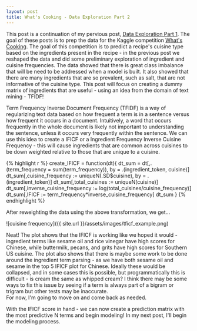 ```yaml
---
layout: post
title: What's Cooking - Data Exploration Part 2
---
```


This post is a continuation of my pervious post, 
[Data Exploration Part 1](https://tbwhite2.github.io/WhatCookin_DataPrep_1/).  The goal of these posts 
is to prep the data for the Kaggle competition [What's Cooking](https://www.kaggle.com/c/whats-cooking-kernels-only/data).  The goal of this competition is
to predict a recipe's cuisine type based on the ingredients present in the recipe - in the previous 
post we reshaped the data and did some preliminary exploration of ingredient and cuisine frequencies. 
The data showed that there is great class imbalance that will be need to be addressed when a model is
built.  It also showed that there are many ingredients that are so prevalent, such as salt, that are not 
informative of the cuisine type. This post will focus on creating a dummy matrix of ingredients that are
useful - using an idea from the domain of text mining - TFIDF!

Term Frequency Inverse Document Frequency (TFIDF) is a way of regularizing text data based on how 
frequent a term is in a sentence versus how frequent it occurs in a document.  Intuitively, a word that
occurs frequently in the whole document is likely not important to understanding the sentence, unless
it occurs very frequently within the sentence.  We can use this idea to create a IFICF or a Ingredient
Frequency Inverse Cuisine Frequency - this will cause ingredients that are common across cuisines to be 
down weighted relative to those that are unique to a cuisine.


{% highlight r %}
create_IFICF = function(dt){
  dt_sum = dt[,.(term_frequency = sum(term_frequency)),
                              by = .(ingredient_token, cuisine)]
  dt_sum[,cuisine_frequency := uniqueN(.SD$cuisine),
                 by = .(ingredient_token)]
  dt_sum[,total_cuisines := uniqueN(cuisine)]
  dt_sum[,inverse_cuisine_frequency := log(total_cuisines/cuisine_frequency)]
  dt_sum[,IFICF := term_frequency*inverse_cuisine_frequency]
  dt_sum
}
{% endhighlight %}

After reweighting the data using the above transformation, we get...

![cuisine frequency]({{ site.url }}/assets/images/tficf_example.png)

Neat! The plot shows that the IFICF is working like we hoped it would - ingredient terms like sesame 
oil and rice vinegar have high scores for Chinese, while buttermilk, pecans, and grits have high 
scores for Southern US cuisine.  The plot also shows that there is maybe some work to be done around 
the ingredient term parsing - as we have both sesame oil and sesame in the top 5 IFICF plot for 
Chinese.  Ideally these would be collapsed, and in some cases this is possible, but programmatically 
this is difficult - is cream the same as whipped cream? I think there may be some ways to fix this 
issue by seeing if a term is always part of a bigram or trigram but other tests may be inaccurate.  
For now, I'm going to move on and come back as needed.

With the IFICF score in hand - we can now create a prediction matrix with the most predictive N 
terms and begin modeling! In my next post, I'll begin the modeling process.

